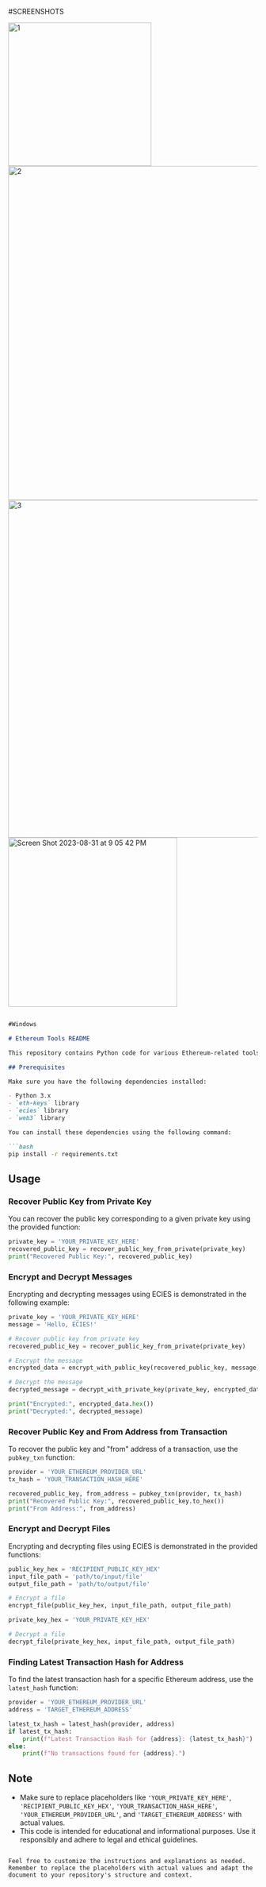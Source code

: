 
#SCREENSHOTS

<img width="289" alt="1" 
src="https://github.com/mewmix/hiss/assets/42463809/c98d43b6-8f94-46d8-8502-c3b1cd7dafcb">
<img width="673" alt="2" 
src="https://github.com/mewmix/hiss/assets/42463809/9752b3c5-ccbb-4f99-a974-82ee25e7332b">
<img width="680" alt="3" 
src="https://github.com/mewmix/hiss/assets/42463809/794356d5-2dac-4882-a3f1-3b130ac4fbda">
<img width="341" alt="Screen Shot 2023-08-31 at 9 05 42 PM" src="https://github.com/mewmix/hiss/assets/42463809/1d01a6bf-f336-4c79-ad0d-9492cd73f862">

```markdown

#Windows

# Ethereum Tools README

This repository contains Python code for various Ethereum-related tools, including recovering public keys from transactions, encrypting and decrypting messages, and more.

## Prerequisites

Make sure you have the following dependencies installed:

- Python 3.x
- `eth-keys` library
- `ecies` library
- `web3` library

You can install these dependencies using the following command:

```bash
pip install -r requirements.txt
```

## Usage

### Recover Public Key from Private Key

You can recover the public key corresponding to a given private key using the provided function:

```python
private_key = 'YOUR_PRIVATE_KEY_HERE'
recovered_public_key = recover_public_key_from_private(private_key)
print("Recovered Public Key:", recovered_public_key)
```

### Encrypt and Decrypt Messages

Encrypting and decrypting messages using ECIES is demonstrated in the following example:

```python
private_key = 'YOUR_PRIVATE_KEY_HERE'
message = 'Hello, ECIES!'

# Recover public key from private key
recovered_public_key = recover_public_key_from_private(private_key)

# Encrypt the message
encrypted_data = encrypt_with_public_key(recovered_public_key, message)

# Decrypt the message
decrypted_message = decrypt_with_private_key(private_key, encrypted_data)

print("Encrypted:", encrypted_data.hex())
print("Decrypted:", decrypted_message)
```

### Recover Public Key and From Address from Transaction

To recover the public key and "from" address of a transaction, use the `pubkey_txn` function:

```python
provider = 'YOUR_ETHEREUM_PROVIDER_URL'
tx_hash = 'YOUR_TRANSACTION_HASH_HERE'

recovered_public_key, from_address = pubkey_txn(provider, tx_hash)
print("Recovered Public Key:", recovered_public_key.to_hex())
print("From Address:", from_address)
```

### Encrypt and Decrypt Files

Encrypting and decrypting files using ECIES is demonstrated in the provided functions:

```python
public_key_hex = 'RECIPIENT_PUBLIC_KEY_HEX'
input_file_path = 'path/to/input/file'
output_file_path = 'path/to/output/file'

# Encrypt a file
encrypt_file(public_key_hex, input_file_path, output_file_path)

private_key_hex = 'YOUR_PRIVATE_KEY_HEX'

# Decrypt a file
decrypt_file(private_key_hex, input_file_path, output_file_path)
```

### Finding Latest Transaction Hash for Address

To find the latest transaction hash for a specific Ethereum address, use the `latest_hash` function:

```python
provider = 'YOUR_ETHEREUM_PROVIDER_URL'
address = 'TARGET_ETHEREUM_ADDRESS'

latest_tx_hash = latest_hash(provider, address)
if latest_tx_hash:
    print(f"Latest Transaction Hash for {address}: {latest_tx_hash}")
else:
    print(f"No transactions found for {address}.")
```

## Note

- Make sure to replace placeholders like `'YOUR_PRIVATE_KEY_HERE'`, `'RECIPIENT_PUBLIC_KEY_HEX'`, `'YOUR_TRANSACTION_HASH_HERE'`, `'YOUR_ETHEREUM_PROVIDER_URL'`, and `'TARGET_ETHEREUM_ADDRESS'` with actual values.
- This code is intended for educational and informational purposes. Use it responsibly and adhere to legal and ethical guidelines.

```

Feel free to customize the instructions and explanations as needed. Remember to replace the placeholders with actual values and adapt the document to your repository's structure and context.
